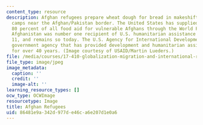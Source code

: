 ```yaml
---
content_type: resource
description: Afghan refugees prepare wheat dough for bread in makeshift bakeries in
  camps near the Afghan/Pakistan border. The United States has supplied more than
  80 percent of all food aid for vulnerable Afghans through the World Food Program.
  Afghanistan was number one recipient of U.S. humanitarian assistance prior to September
  11, and remains so today. The U.S. Agency for International Development is the U.S.
  government agency that has provided development and humanitarian assistance worldwide
  for over 40 years. (Image courtesy of USAID/Martin Lueders.)
file: /media/courses/17-410-globalization-migration-and-international-relations-spring-2006/86481e9a342d977de46ca6e207d1e0a6_chp_afghanrefuge.jpg
file_type: image/jpeg
image_metadata:
  caption: ''
  credit: ''
  image-alt: ''
learning_resource_types: []
ocw_type: OCWImage
resourcetype: Image
title: Afghan Refugees
uid: 86481e9a-342d-977d-e46c-a6e207d1e0a6
---
```

